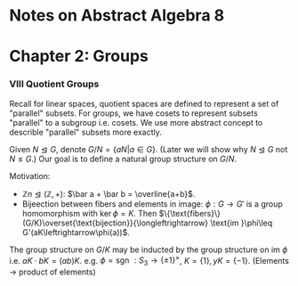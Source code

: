 # Notes on Abstract Algebra 8

# Chapter 2: Groups

### VIII Quotient Groups

Recall for linear spaces, quotient spaces are defined to represent a set of "parallel" subsets. For groups, we have cosets to represent subsets "parallel" to a subgroup i.e. cosets. We use more abstract concept to describle "parallel" subsets more exactly.

Given $N\trianglelefteq G$, denote $G/N = \{aN|a\in G\}$. (Later we will show why $N\trianglelefteq G$ not $N\leq G$.) Our goal is to define a natural group structure on $G/N$.

Motivation:
- $\mathbb{Z}n \trianglelefteq (\mathbb{Z},+)$: $\bar a + \bar b = \overline{a+b}$.
- Bijeection between fibers and elements in image: $\phi: G\to G'$ is a group homomorphism with $\ker \phi = K$. Then $\{\text{fibers}\}(G/K)\overset{\text{bijection}}{\longleftrightarrow} \text{im }\phi\leq G'(aK\leftrightarrow\phi(a))$.

The group structure on $G/K$ may be inducted by the group structure on $\text{im } \phi$ i.e. $aK \cdot bK = (ab)K$. e.g. $\phi = \text{sgn }: S_3\to\{\pm 1\}^{\times}$, $K = \{1\}, yK = \{-1\}$. (Elements $\to$ product of elements)